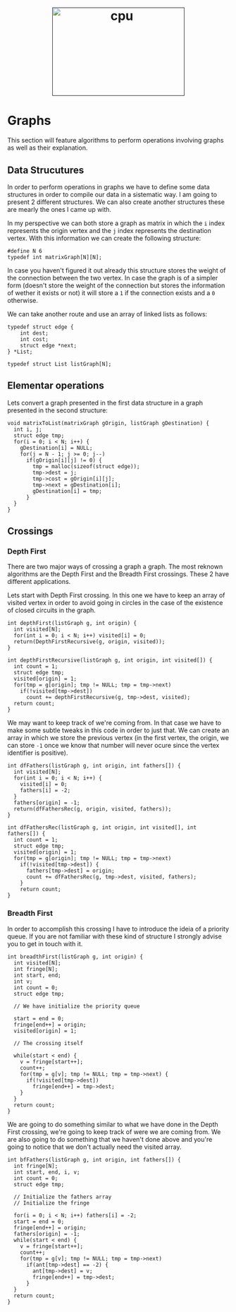 <h1 align="center">
  <a target="_blank" href="">
    <img src="https://updatedcode.files.wordpress.com/2015/06/grafo.png" alt="cpu" height="200px" width="300px">
  </a>
</h1>

# Graphs

This section will feature algorithms to perform operations involving
graphs as well as their explanation.


## Data Strucutures

In order to perform operations in graphs we have to define some data structures in order to compile our data in a sistematic way. I am going to present 2 different structures. We can also create another structures these are mearly the ones I came up with.

In my perspective we can both store a graph as matrix in which the ```i``` index represents the origin vertex and the ```j``` index represents the destination vertex. With this information we can create the following structure:

```
#define N 6
typedef int matrixGraph[N][N];
```
In case you haven't figured it out already this structure stores the weight of the connection between the two vertex. In case the graph is of a simpler form (doesn't store the weight of the connection but stores the information of wether it exists or not) it will store a ```1``` if the connection exists and a ```0``` otherwise.

We can take another route and use an array of linked lists as follows:

```
typedef struct edge {
    int dest;
    int cost;
    struct edge *next;
} *List;

typedef struct List listGraph[N];
```

## Elementar operations

Lets convert a graph presented in the first data structure in a graph presented in the second structure:

```
void matrixToList(matrixGraph gOrigin, listGraph gDestination) {
  int i, j;
  struct edge tmp;
  for(i = 0; i < N; i++) {
    gDestination[i] = NULL;
    for(j = N - 1; j >= 0; j--)
      if(gOrigin[i][j] != 0) {
        tmp = malloc(sizeof(struct edge));
        tmp->dest = j;
        tmp->cost = gOrigin[i][j];
        tmp->next = gDestination[i];
        gDestination[i] = tmp;
      }
  }
}
```

## Crossings
### Depth First
There are two major ways of crossing a graph a graph. The most reknown algorithms are the Depth First and the Breadth First crossings. These 2 have different applications.

Lets start with Depth First crossing. In this one we have to keep an array of visited vertex in order to avoid going in circles in the case of the existence of closed circuits in the graph.

```
int depthFirst(listGraph g, int origin) {
  int visited[N];
  for(int i = 0; i < N; i++) visited[i] = 0;
  return(DepthFirstRecursive(g, origin, visited));
}

int depthFirstRecursive(listGraph g, int origin, int visited[]) {
  int count = 1;
  struct edge tmp;
  visited[origin] = 1;
  for(tmp = g[origin]; tmp != NULL; tmp = tmp->next)
    if(!visited[tmp->dest])
      count += depthFirstRecursive(g, tmp->dest, visited);
  return count;
}
```

We may want to keep track of we're coming from. In that case we have to make some subtle tweaks in this code in order to just that. We can create an array in which we store the previous vertex (in the first vertex, the origin, we can store ```-1``` once we know that number will never ocure since the vertex identifier is positive).

```
int dfFathers(listGraph g, int origin, int fathers[]) {
  int visited[N];
  for(int i = 0; i < N; i++) {
    visited[i] = 0;
    fathers[i] = -2;
  }
  fathers[origin] = -1;
  return(dfFathersRec(g, origin, visited, fathers));
}

int dfFathersRec(listGraph g, int origin, int visited[], int fathers[]) {
  int count = 1;
  struct edge tmp;
  visited[origin] = 1;
  for(tmp = g[origin]; tmp != NULL; tmp = tmp->next) 
    if(!visited[tmp->dest]) {
      fathers[tmp->dest] = origin;
      count += dfFathersRec(g, tmp->dest, visited, fathers);
    }
    return count;
}
```

### Breadth First

In order to accomplish this crossing I have to introduce the ideia of a priority queue. If you are not familiar with these kind of structure I strongly advise you to get in touch with it.

```
int breadthFirst(listGraph g, int origin) {
  int visited[N];
  int fringe[N];
  int start, end;
  int v;
  int count = 0;
  struct edge tmp;

  // We have initialize the priority queue

  start = end = 0;
  fringe[end++] = origin;
  visited[origin] = 1;

  // The crossing itself

  while(start < end) {
    v = fringe[start++];
    count++;
    for(tmp = g[v]; tmp != NULL; tmp = tmp->next) {
      if(!visited[tmp->dest])
        fringe[end++] = tmp->dest;
    }
  }
  return count;
}
```
We are going to do something similar to what we have done in the Depth First crossing, we're going to keep track of were we are coming from.
We are also going to do something that we haven't done above and you're going to notice that we don't actually need the visited array.

```
int bfFathers(listGraph g, int origin, int fathers[]) {
  int fringe[N];
  int start, end, i, v;
  int count = 0;
  struct edge tmp;

  // Initialize the fathers array
  // Initialize the fringe

  for(i = 0; i < N; i++) fathers[i] = -2;
  start = end = 0;
  fringe[end++] = origin;
  fathers[origin] = -1;
  while(start < end) {
    v = fringe[start++];
    count++;
    for(tmp = g[v]; tmp != NULL; tmp = tmp->next)
      if(ant[tmp->dest] == -2) {
        ant[tmp->dest] = v;
        fringe[end++] = tmp->dest;
      }
  }
  return count;
} 
```
